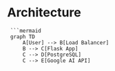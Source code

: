 # Architecture
     ```mermaid
     graph TD
         A[User] --> B[Load Balancer]
         B --> C[Flask App]
         C --> D[PostgreSQL]
         C --> E[Google AI API]
